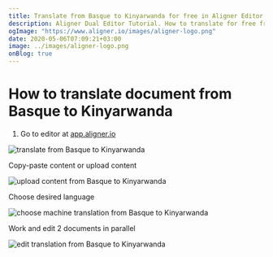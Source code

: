 ```yaml
---
title: Translate from Basque to Kinyarwanda for free in Aligner Editor
description: Aligner Dual Editor Tutorial. How to translate for free from Basque to Kinyarwanda. Aligner is multilingual document management platform. 
ogImage: "https://www.aligner.io/images/aligner-logo.png"
date: 2020-05-06T07:09:21+03:00
image: ../images/aligner-logo.png
onBlog: true
---
```


# How to translate document from Basque to Kinyarwanda

1. Go to editor at [app.aligner.io](https://app.aligner.io "Aligner App web page")

![translate from Basque to Kinyarwanda](../aligner-blank-editor.png "translate from Basque to Kinyarwanda")

Copy-paste content or upload content

![upload content from Basque to Kinyarwanda](../aligner-uploaded-document.png "upload content from Basque to Kinyarwanda")

Choose desired language

![choose machine translation from Basque to Kinyarwanda](../aligner-language-dropdown.png "choose machine translation from Basque to Kinyarwanda")

Work and edit 2 documents in parallel

![edit translation from Basque to Kinyarwanda](../aligner-double-sitded-editor.png "edit translation from Basque to Kinyarwanda")

